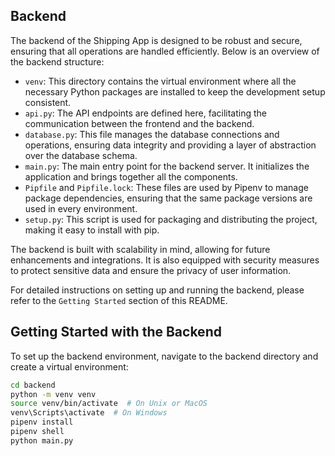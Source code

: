 ## Backend

The backend of the Shipping App is designed to be robust and secure, ensuring that all operations are handled efficiently. Below is an overview of the backend structure:

- `venv`: This directory contains the virtual environment where all the necessary Python packages are installed to keep the development setup consistent.
- `api.py`: The API endpoints are defined here, facilitating the communication between the frontend and the backend.
- `database.py`: This file manages the database connections and operations, ensuring data integrity and providing a layer of abstraction over the database schema.
- `main.py`: The main entry point for the backend server. It initializes the application and brings together all the components.
- `Pipfile` and `Pipfile.lock`: These files are used by Pipenv to manage package dependencies, ensuring that the same package versions are used in every environment.
- `setup.py`: This script is used for packaging and distributing the project, making it easy to install with pip.

The backend is built with scalability in mind, allowing for future enhancements and integrations. It is also equipped with security measures to protect sensitive data and ensure the privacy of user information.

For detailed instructions on setting up and running the backend, please refer to the `Getting Started` section of this README.

## Getting Started with the Backend

To set up the backend environment, navigate to the backend directory and create a virtual environment:

```bash
cd backend
python -m venv venv
source venv/bin/activate  # On Unix or MacOS
venv\Scripts\activate  # On Windows
pipenv install
pipenv shell
python main.py
```
